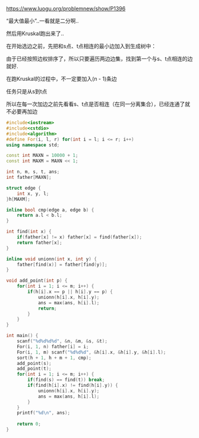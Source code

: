 https://www.luogu.org/problemnew/show/P1396

“最大值最小”..一看就是二分啊..

然后用Kruskal跑出来了..

在开始选边之前，先把和s点、t点相连的最小边加入到生成树中：

  由于已经按照边权排序了，所以只要遍历两边边集，找到第一个与s、t点相连的边就好.
  
在跑Kruskal的过程中，不一定要加入(n - 1)条边

任务只是从s到t点

所以在每一次加边之前先看看s、t点是否相连（在同一分离集合），已经连通了就不必要再加边

```c++
#include<iostream>
#include<cstdio>
#include<algorithm>
#define For(i, l, r) for(int i = l; i <= r; i++)
using namespace std;

const int MAXN = 10000 + 1;
const int MAXM = MAXN << 1;

int n, m, s, t, ans;
int father[MAXN];

struct edge {
	int x, y, l;
}h[MAXM];

inline bool cmp(edge a, edge b) {
	return a.l < b.l;
}

int find(int x) {
	if(father[x] != x) father[x] = find(father[x]);
	return father[x];
}

inline void unionn(int x, int y) {
	father[find(x)] = father[find(y)];
}

void add_point(int p) {
	for(int i = 1; i <= m; i++) {
		if(h[i].x == p || h[i].y == p) {
			unionn(h[i].x, h[i].y);
			ans = max(ans, h[i].l);
			return;
		}
	}
}

int main() {
	scanf("%d%d%d%d", &n, &m, &s, &t);
	For(i, 1, n) father[i] = i; 
	For(i, 1, m) scanf("%d%d%d", &h[i].x, &h[i].y, &h[i].l);
	sort(h + 1, h + m + 1, cmp);
	add_point(s);
	add_point(t);
	for(int i = 1; i <= m; i++) {
		if(find(s) == find(t)) break;
		if(find(h[i].x) != find(h[i].y)) {
			unionn(h[i].x, h[i].y);
			ans = max(ans, h[i].l);
		}
	}
	printf("%d\n", ans);
	
	return 0;
}
```
